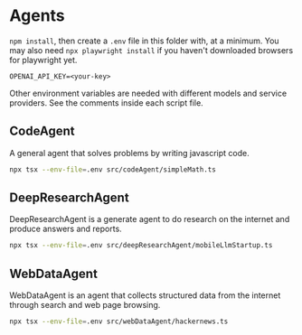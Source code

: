 # Agents

`npm install`, then create a `.env` file in this folder with, at a minimum. You may also need `npx playwright install` if you haven't downloaded browsers for playwright yet.

```
OPENAI_API_KEY=<your-key>
```

Other environment variables are needed with different models and service providers. See the comments inside each script file.

## CodeAgent

A general agent that solves problems by writing javascript code.

```sh
npx tsx --env-file=.env src/codeAgent/simpleMath.ts
```

## DeepResearchAgent

DeepResearchAgent is a generate agent to do research on the internet and produce answers and reports.

```sh
npx tsx --env-file=.env src/deepResearchAgent/mobileLlmStartup.ts
```

## WebDataAgent

WebDataAgent is an agent that collects structured data from the internet through search and web page browsing.

```sh
npx tsx --env-file=.env src/webDataAgent/hackernews.ts
```
